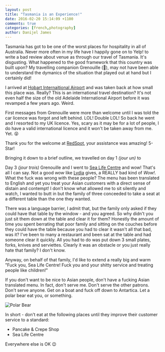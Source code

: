 ```yaml
---
layout: post
title: "Tasmania is an Experience!"
date: 2016-02-20 15:14:09 +1100
comments: true
categories: [french,photography]
author: Danijel James
---
```

Tasmania has got to be one of the worst places for hospitality in all of Australia. Never more often in my life have I happily gone on to Yelp! to write a bad review about venue as through our travel of Tasmania. It's disgusting. What happened to the good framework that this country was built upon? My travelling companion Grenouille (🐸), may not have been able to understand the dymanics of the situation that played out at hand but I certainly did!

I arrived at [Hobart Internaitional Airport](!www.hotbartinternational.com.au) and was taken back at how small this place was. Really? This is an international travel destination? It's not even half the size of the old Adelaide International Airport before it was revamped a few years ago. Weird.

First messages from Grenouille were more than welcome until I was told the car licence was forgot and left behind. LOL! Double LOL! So back he went and I resorted to my UK licence. Yes, scary as it may be for a lot of people, I do have a valid international licence and it won't be taken away from me. Yet. 😝

Thank you for the welcome at [RedSpot](!www.redspot.com.au), your assistance was amazing! 5-Star!

Bringing it down to a brief outline, we travelled on day 1 _(jour un)_ to 

Day 3 _(jour trois)_ Grenouille and I went to [Sea Life Centre](!www.yelp.com.au/biz/sea-life-centre-bicheno) and wow! That's all I can say. Not a good _wow_ like [Lydia](!youtu.be/Z5C6vd3blq0) gives, a REALLY bad kind of _Wow!_. What the fuck was wrong with these people? The menu has been translated to English and yet you treat your Asian customers with a direct sense of distain and contempt! I don't know what allowed me to sit silently and watch, I wanted to butt in but the family of three conceeded to take a seat at a different table than the one they wanted.

There was a language barrier, I admit that, but the family only asked if they could have that table by the window - and you agreed. So why didn't you just sit them down at the table and clear it for them? Honestly the amount of time you spent berrating that poor family and sitting on the couches before they could have the table because you had to clear it wasn't all that bad, was it? I've been to many a restaurant and been sat at the table and had someone clear it quickly. All you had to do was put down 3 small plates, forks, knives and serviettes. Clearly it was an obstacle or you just really hate that family? I don't know.

Anyway, on behalf of that family, I'd like to extend a really big and warm "Fuck you, Sea Life Centre! Fuck you and your shitty service and treating people like children!"

If you don't want to be nice to Asian people, don't have a fucking Asian translated menu. In fact, don't serve me. Don't serve the other patrons. Don't serve anyone. Get on a boat and fuck off down to Antartica. Let a polar bear eat you, or something.

![Polar Bear](/images/2016-02-20_polarbear.jpg)

In short - don't eat at the following places until they improve their customer service to a standard:

- Pancake &amp; Crepe Shop
- Sea Life Centre

Everywhere else is OK 😉

